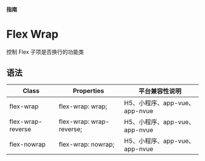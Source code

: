 #### <span class="text-lg text-gray-500 font-normal">指南</span>

<div class="w-screen"></div>

# Flex Wrap
<a-typography-text>
    控制 Flex 子项是否换行的功能类
</a-typography-text>

<CssPrefix />

## 语法
| Class | Properties | 平台兼容性说明
| --- | --- | ---
| <a-link status="success">flex-wrap</a-link> | <a-link>flex-wrap: wrap;</a-link> | H5、小程序、app-vue、app-nvue
| <a-link status="success">flex-wrap-reverse</a-link> | <a-link>flex-wrap: wrap-reverse;</a-link> | H5、小程序、app-vue、app-nvue
| <a-link status="success">flex-nowrap</a-link> | <a-link>flex-wrap: nowrap;</a-link> | H5、小程序、app-vue、app-nvue